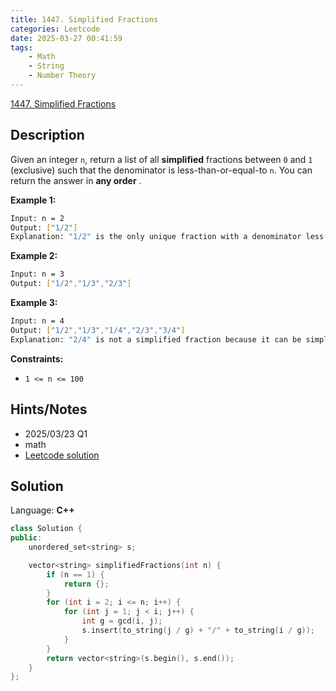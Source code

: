 ```yaml
---
title: 1447. Simplified Fractions
categories: Leetcode
date: 2025-03-27 00:41:59
tags:
    - Math
    - String
    - Number Theory
---
```


[1447. Simplified Fractions](https://leetcode.com/problems/simplified-fractions/description/)

## Description

Given an integer `n`, return a list of all **simplified**  fractions between `0` and `1` (exclusive) such that the denominator is less-than-or-equal-to `n`. You can return the answer in **any order** .

**Example 1:**

```bash
Input: n = 2
Output: ["1/2"]
Explanation: "1/2" is the only unique fraction with a denominator less-than-or-equal-to 2.
```

**Example 2:**

```bash
Input: n = 3
Output: ["1/2","1/3","2/3"]
```

**Example 3:**

```bash
Input: n = 4
Output: ["1/2","1/3","1/4","2/3","3/4"]
Explanation: "2/4" is not a simplified fraction because it can be simplified to "1/2".
```

**Constraints:**

- `1 <= n <= 100`

## Hints/Notes

- 2025/03/23 Q1
- math
- [Leetcode solution](https://leetcode.cn/problems/simplified-fractions/solutions/1250991/zui-jian-fen-shu-by-leetcode-solution-98zy/)

## Solution

Language: **C++**

```C++
class Solution {
public:
    unordered_set<string> s;

    vector<string> simplifiedFractions(int n) {
        if (n == 1) {
            return {};
        }
        for (int i = 2; i <= n; i++) {
            for (int j = 1; j < i; j++) {
                int g = gcd(i, j);
                s.insert(to_string(j / g) + "/" + to_string(i / g));
            }
        }
        return vector<string>(s.begin(), s.end());
    }
};
```
